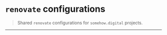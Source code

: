 # `renovate` configurations

> Shared `renovate` configurations for `somehow.digital` projects.

---
